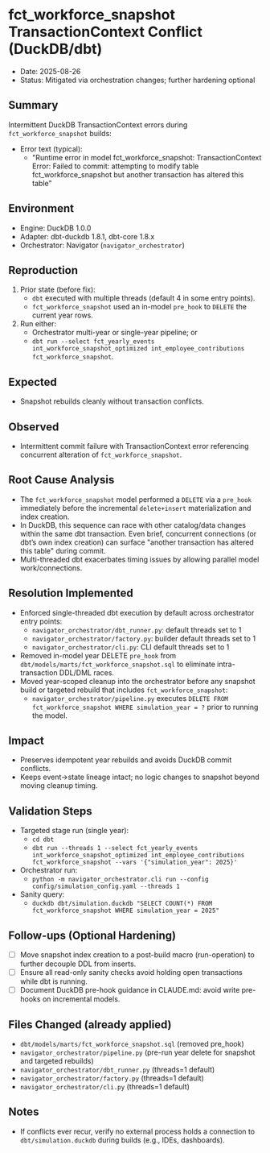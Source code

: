 # fct_workforce_snapshot TransactionContext Conflict (DuckDB/dbt)

- Date: 2025-08-26
- Status: Mitigated via orchestration changes; further hardening optional

## Summary
Intermittent DuckDB TransactionContext errors during `fct_workforce_snapshot` builds:

- Error text (typical):
  - "Runtime error in model fct_workforce_snapshot: TransactionContext Error: Failed to commit: attempting to modify table fct_workforce_snapshot but another transaction has altered this table"

## Environment
- Engine: DuckDB 1.0.0
- Adapter: dbt-duckdb 1.8.1, dbt-core 1.8.x
- Orchestrator: Navigator (`navigator_orchestrator`)

## Reproduction
1) Prior state (before fix):
   - `dbt` executed with multiple threads (default 4 in some entry points).
   - `fct_workforce_snapshot` used an in-model `pre_hook` to `DELETE` the current year rows.
2) Run either:
   - Orchestrator multi-year or single-year pipeline; or
   - `dbt run --select fct_yearly_events int_workforce_snapshot_optimized int_employee_contributions fct_workforce_snapshot`.

## Expected
- Snapshot rebuilds cleanly without transaction conflicts.

## Observed
- Intermittent commit failure with TransactionContext error referencing concurrent alteration of `fct_workforce_snapshot`.

## Root Cause Analysis
- The `fct_workforce_snapshot` model performed a `DELETE` via a `pre_hook` immediately before the incremental `delete+insert` materialization and index creation.
- In DuckDB, this sequence can race with other catalog/data changes within the same dbt transaction. Even brief, concurrent connections (or dbt’s own index creation) can surface "another transaction has altered this table" during commit.
- Multi-threaded dbt exacerbates timing issues by allowing parallel model work/connections.

## Resolution Implemented
- Enforced single-threaded dbt execution by default across orchestrator entry points:
  - `navigator_orchestrator/dbt_runner.py`: default threads set to 1
  - `navigator_orchestrator/factory.py`: builder default threads set to 1
  - `navigator_orchestrator/cli.py`: CLI default threads set to 1
- Removed in-model year DELETE `pre_hook` from `dbt/models/marts/fct_workforce_snapshot.sql` to eliminate intra-transaction DDL/DML races.
- Moved year-scoped cleanup into the orchestrator before any snapshot build or targeted rebuild that includes `fct_workforce_snapshot`:
  - `navigator_orchestrator/pipeline.py` executes `DELETE FROM fct_workforce_snapshot WHERE simulation_year = ?` prior to running the model.

## Impact
- Preserves idempotent year rebuilds and avoids DuckDB commit conflicts.
- Keeps event→state lineage intact; no logic changes to snapshot beyond moving cleanup timing.

## Validation Steps
- Targeted stage run (single year):
  - `cd dbt`
  - `dbt run --threads 1 --select fct_yearly_events int_workforce_snapshot_optimized int_employee_contributions fct_workforce_snapshot --vars '{"simulation_year": 2025}'`
- Orchestrator run:
  - `python -m navigator_orchestrator.cli run --config config/simulation_config.yaml --threads 1`
- Sanity query:
  - `duckdb dbt/simulation.duckdb "SELECT COUNT(*) FROM fct_workforce_snapshot WHERE simulation_year = 2025"`

## Follow-ups (Optional Hardening)
- [ ] Move snapshot index creation to a post-build macro (run-operation) to further decouple DDL from inserts.
- [ ] Ensure all read-only sanity checks avoid holding open transactions while dbt is running.
- [ ] Document DuckDB pre-hook guidance in CLAUDE.md: avoid write pre-hooks on incremental models.

## Files Changed (already applied)
- `dbt/models/marts/fct_workforce_snapshot.sql` (removed pre_hook)
- `navigator_orchestrator/pipeline.py` (pre-run year delete for snapshot and targeted rebuilds)
- `navigator_orchestrator/dbt_runner.py` (threads=1 default)
- `navigator_orchestrator/factory.py` (threads=1 default)
- `navigator_orchestrator/cli.py` (threads=1 default)

## Notes
- If conflicts ever recur, verify no external process holds a connection to `dbt/simulation.duckdb` during builds (e.g., IDEs, dashboards).
